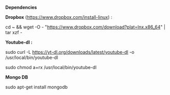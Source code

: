 **Dependencies**

**Dropbox** (https://www.dropbox.com/install-linux) :

cd ~ && wget -O - "https://www.dropbox.com/download?plat=lnx.x86_64" | tar xzf -


**Youtube-dl :**

sudo curl -L https://yt-dl.org/downloads/latest/youtube-dl -o /usr/local/bin/youtube-dl

sudo chmod a+rx /usr/local/bin/youtube-dl

**Mongo DB** 

sudo apt-get install mongodb
